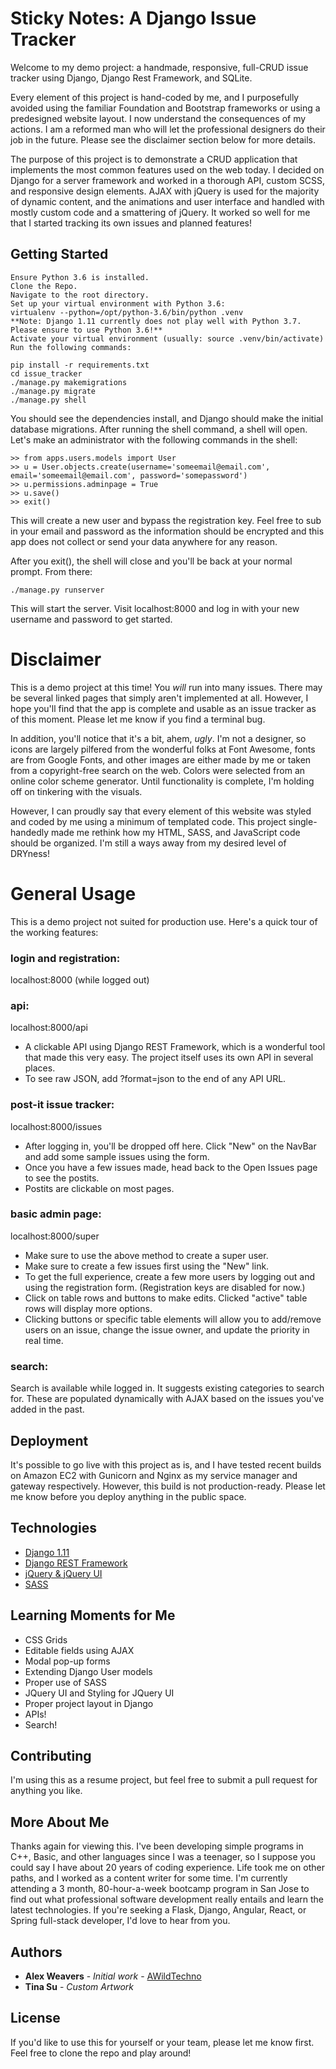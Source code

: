 # Sticky Notes: A Django Issue Tracker

Welcome to my demo project: a handmade, responsive, full-CRUD issue tracker using Django, Django Rest Framework, and SQLite.

Every element of this project is hand-coded by me, and I purposefully avoided using the familiar Foundation and Bootstrap frameworks or using a predesigned website layout. I now understand the consequences of my actions. I am a reformed man who will let the professional designers do their job in the future. Please see the disclaimer section below for more details.

The purpose of this project is to demonstrate a CRUD application that implements the most common features used on the web today. I decided on Django for a server framework and worked in a thorough API, custom SCSS, and responsive design elements. AJAX with jQuery is used for the majority of dynamic content, and the animations and user interface and handled with mostly custom code and a smattering of jQuery. It worked so well for me that I started tracking its own issues and planned features!

## Getting Started

```
Ensure Python 3.6 is installed.
Clone the Repo.
Navigate to the root directory.
Set up your virtual environment with Python 3.6:
virtualenv --python=/opt/python-3.6/bin/python .venv
**Note: Django 1.11 currently does not play well with Python 3.7. Please ensure to use Python 3.6!**
Activate your virtual environment (usually: source .venv/bin/activate)
Run the following commands:

pip install -r requirements.txt
cd issue_tracker
./manage.py makemigrations
./manage.py migrate
./manage.py shell
```

You should see the dependencies install, and Django should make the initial database migrations. After running the shell command, a shell will open. Let's make an administrator with the following commands in the shell:

```
>> from apps.users.models import User
>> u = User.objects.create(username='someemail@email.com', email='someemail@email.com', password='somepassword')
>> u.permissions.adminpage = True
>> u.save()
>> exit()
```

This will create a new user and bypass the registration key. Feel free to sub in your email and password as the information should be encrypted and this app does not collect or send your data anywhere for any reason.

After you exit(), the shell will close and you'll be back at your normal prompt. From there:

```
./manage.py runserver
```

This will start the server. Visit localhost:8000 and log in with your new username and password to get started.

# Disclaimer

This is a demo project at this time! You *will* run into many issues. There may be several linked pages that simply aren't implemented at all. However, I hope you'll find that the app is complete and usable as an issue tracker as of this moment. Please let me know if you find a terminal bug.

In addition, you'll notice that it's a bit, ahem, *ugly*. I'm not a designer, so icons are largely pilfered from the wonderful folks at Font Awesome, fonts are from Google Fonts, and other images are either made by me or taken from a copyright-free search on the web. Colors were selected from an online color scheme generator. Until functionality is complete, I'm holding off on tinkering with the visuals.

However, I can proudly say that every element of this website was styled and coded by me using a minimum of templated code. This project single-handedly made me rethink how my HTML, SASS, and JavaScript code should be organized. I'm still a ways away from my desired level of DRYness!

# General Usage

This is a demo project not suited for production use. Here's a quick tour of the working features:

### login and registration:
localhost:8000 (while logged out)

### api:
localhost:8000/api
- A clickable API using Django REST Framework, which is a wonderful tool that made this very easy. The project itself uses its own API in several places.
- To see raw JSON, add ?format=json to the end of any API URL.

### post-it issue tracker:
localhost:8000/issues
- After logging in, you'll be dropped off here. Click "New" on the NavBar and add some sample issues using the form.
- Once you have a few issues made, head back to the Open Issues page to see the postits.
- Postits are clickable on most pages.

### basic admin page:
localhost:8000/super
- Make sure to use the above method to create a super user.
- Make sure to create a few issues first using the "New" link.
- To get the full experience, create a few more users by logging out and using the registration form. (Registration keys are disabled for now.)
- Click on table rows and buttons to make edits. Clicked "active" table rows will display more options.
- Clicking buttons or specific table elements will allow you to add/remove users on an issue, change the issue owner, and update the priority in real time.

### search:
Search is available while logged in. It suggests existing categories to search for. These are populated dynamically with AJAX based on the issues you've added in the past.

## Deployment

It's possible to go live with this project as is, and I have tested recent builds on Amazon EC2 with Gunicorn and Nginx as my service manager and gateway respectively. However, this build is not production-ready. Please let me know before you deploy anything in the public space.

## Technologies

* [Django 1.11](https://www.djangoproject.com/)
* [Django REST Framework](https://www.django-rest-framework.org/)
* [jQuery & jQuery UI](https://jquery.com/)
* [SASS](https://sass-lang.com/)

## Learning Moments for Me

* CSS Grids
* Editable fields using AJAX
* Modal pop-up forms
* Extending Django User models
* Proper use of SASS
* JQuery UI and Styling for JQuery UI
* Proper project layout in Django
* APIs!
* Search!

## Contributing

I'm using this as a resume project, but feel free to submit a pull request for anything you like.

## More About Me

Thanks again for viewing this. I've been developing simple programs in C++, Basic, and other languages since I was a teenager, so I suppose you could say I have about 20 years of coding experience. Life took me on other paths, and I worked as a content writer for some time. I'm currently attending a 3 month, 80-hour-a-week bootcamp program in San Jose to find out what professional software development really entails and learn the latest technologies. If you're seeking a Flask, Django, Angular, React, or Spring full-stack developer, I'd love to hear from you.

## Authors

* **Alex Weavers** - *Initial work* - [AWildTechno](https://github.com/awildtechno)
* **Tina Su** - *Custom Artwork*

## License
If you'd like to use this for yourself or your team, please let me know first. Feel free to clone the repo and play around!
